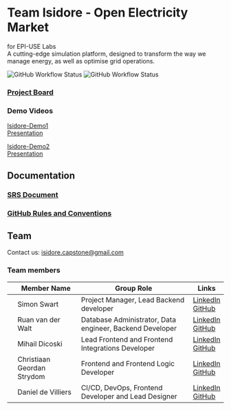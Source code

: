 # Team Isidore - Open Electricity Market
for EPI-USE Labs  
A cutting-edge simulation platform, designed to transform the way we manage energy, as well as optimise grid operations.


[]([![Super-Linter](https://github.com/COS301-SE-2024/Open-Electricity-Market/actions/workflows/linter.yml/badge.svg)](https://github.com/marketplace/actions/super-linter))

![GitHub Workflow Status](https://github.com/COS301-SE-2024/Open-Electricity-Market/actions/workflows/rust.yml/badge.svg)
![GitHub Workflow Status](https://github.com/COS301-SE-2024/Open-Electricity-Market/actions/workflows/node.js.yml/badge.svg)


### [Project Board](https://github.com/orgs/COS301-SE-2024/projects/61)

### Demo Videos
[Isidore-Demo1](https://drive.google.com/file/d/1HzBVvMgayBuUu31RuoCGHCz-wTetOyO7/view?usp=drive_link)  
[Presentation](https://docs.google.com/presentation/d/14n8cinxqoJqJZMrr3GxMGwl2dicc7n-0500KkSDHj4I/edit?usp=sharing)

[Isidore-Demo2](https://drive.google.com/drive/folders/17_B3ULcrNecHhojsvWWrGIfj6PJ3XhKP?usp=sharing)  
[Presentation](https://docs.google.com/presentation/d/1aZw-H_mQlKRyQq-DzCK-zBfPBjCJ_ubs0Uo1ngD80PI/edit?usp=sharing)

## Documentation

### [SRS Document](https://docs.google.com/document/d/1bx-V_NvCZ-w1VHZkxBD_Hp1Km_XFPCYWKXvSFr5EZ7g/edit?usp=sharing)

### [GitHub Rules and Conventions](https://github.com/COS301-SE-2024/Open-Electricity-Market/blob/feature/documentation/Documentation/GitHub_Rules_and_Conventions.md)


## Team
Contact us: [isidore.capstone@gmail.com](mailto:isidore.capstone@gmail.com)
### Team members
 
|     | Member Name                | Group Role                                               | Links                                                                                                                                                          |
| --- | -------------------------- | -------------------------------------------------------- | -------------------------------------------------------------------------------------------------------------------------------------------------------------- |
|     | Simon Swart                | Project Manager, Lead Backend developer                  | [LinkedIn](https://www.linkedin.com/in/simon-swart-71537a2b6/edit/forms/next-action/after-connect-add-position/)<br>[GitHub](https://github.com/MasterJeddy)   |
|     | Ruan van der Walt          | Database Administrator, Data engineer, Backend Developer | [LinkedIn](https://www.linkedin.com/in/ruan-van-der-walt-22a921177/)<br>[GitHub](https://github.com/RuanvanderWalt)                                            |
|     | Mihail Dicoski             | Lead Frontend and Frontend Integrations Developer                                 | [LinkedIn](https://www.linkedin.com/in/mihail-dicoski-451760300/)<br>[GitHub](https://github.com/mihaildicoski)                                                |
|     | Christiaan Geordan Strydom | Frontend and Frontend Logic Developer                          | [LinkedIn](https://www.linkedin.com/in/christiaan-strydom-5195762ba/edit/forms/next-action/after-connect-add-position/)<br>[GitHub](https://github.com/anyx66) |
|     | Daniel de Villiers         | CI/CD, DevOps, Frontend Developer and Lead Designer                                             | [LinkedIn](https://www.linkedin.com/in/daniel-de-villiers-652720286/)<br>[GitHub](https://github.com/Danieldv-s)                                               |

